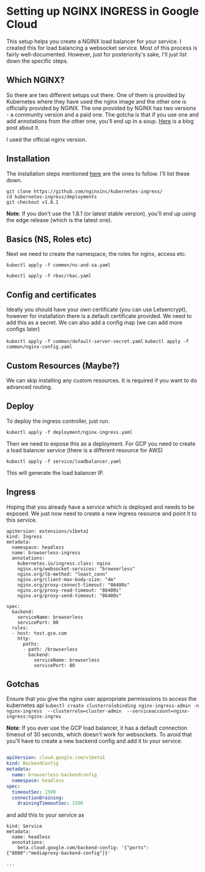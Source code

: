 # Setting up NGINX INGRESS in Google Cloud

This setup helps you create a NGINX load balancer for your service. I created this for load balancing a websocket service. 
Most of this process is fairly well-documented. However, just for posteriority's sake, I'll just list down the specific steps.

## Which NGINX?
So there are two different setups out there. One of them is provided by Kubernetes where they have used the nginx image and the other one is officially provided by NGINX.
The one provided by NGINX has two versions - a community version and a paid one. The gotcha is that if you use one and add annotations from the other one, you'll end up in a soup.
[Here](https://www.nginx.com/blog/wait-which-nginx-ingress-controller-kubernetes-am-i-using/) is a blog post about it. 

I used the official nginx version.

## Installation
The installation steps mentioned [here](https://docs.nginx.com/nginx-ingress-controller/installation/installation-with-manifests/) are the ones to follow. I'll list these down.
```
git clone https://github.com/nginxinc/kubernetes-ingress/
cd kubernetes-ingress/deployments
git checkout v1.8.1
```

<b>Note</b>: If you don't use the 1.8.1 (or latest stable version), you'll end up using the edge release (which is the latest one). 

## Basics (NS, Roles etc)
Next we need to create the namespace, the roles for nginx, access etc.

`kubectl apply -f common/ns-and-sa.yaml`

`kubectl apply -f rbac/rbac.yaml`

## Config and certificates
Ideally you should have your own certificate (you can use Letsencrypt), however for installation there is a default certificate provided. We need to add this as a secret.
We can also add a config map (we can add more configs later)

`kubectl apply -f common/default-server-secret.yaml`
`kubectl apply -f common/nginx-config.yaml`

## Custom Resources (Maybe?)
We can skip installing any custom resources. It is required if you want to do advanced routing. 

## Deploy
To deploy the ingress controller, just run.

`kubectl apply -f deployment/nginx-ingress.yaml`

Then we need to expose this as a deployment. For GCP you need to create a load balancer service (there is a different resource for AWS)

`kubectl apply -f service/loadbalancer.yaml`

This will generate the load balancer IP. 

## Ingress
Hoping that you already have a service which is deployed and needs to be exposed. We just now need to create a new ingress resource and point it to this service.

```
apiVersion: extensions/v1beta1
kind: Ingress
metadata:
  namespace: headless
  name: browserless-ingress
  annotations:
    kubernetes.io/ingress.class: nginx
    nginx.org/websocket-services: "browserless"
    nginx.org/lb-method: "least_conn"
    nginx.org/client-max-body-size: "4m"
    nginx.org/proxy-connect-timeout: "86400s"
    nginx.org/proxy-read-timeout: "86400s"
    nginx.org/proxy-send-timeout: "86400s"

spec:
  backend:
    serviceName: browserless
    servicePort: 80
  rules:
  - host: test.gce.com
    http:
      paths:
      - path: /browserless
        backend:
          serviceName: browserless
          servicePort: 80
```          
          
## Gotchas
Ensure that you give the nginx user appropriate permisssions to access the kubernetes api
`kubectl create clusterrolebinding nginx-ingress-admin -n nginx-ingress  --clusterrole=cluster-admin  --serviceaccount=nginx-ingress:nginx-ingres`

<b>Note</b>: If you ever use the GCP load balancer, it has a default connection timeout of 30 seconds, which doesn't work for websockets. To avoid that you'll have to create a new backend config and add it to your service.

```backendconfig.yaml

apiVersion: cloud.google.com/v1beta1
kind: BackendConfig
metadata:
  name: browserless-backendconfig
  namespace: headless
spec:
  timeoutSec: 1500
  connectionDraining:
    drainingTimeoutSec: 1500
```
and add this to your service as 

```
kind: Service
metadata:
  name: headless
  annotations:
    beta.cloud.google.com/backend-config: '{"ports": {"8080":"mediaproxy-backend-config"}}'

...
```
    
